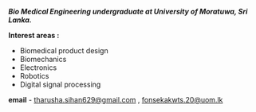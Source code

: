  ***Bio Medical Engineering undergraduate at University of Moratuwa, Sri Lanka.***
 
 **Interest areas :** 
 + Biomedical product design
 + Biomechanics
 + Electronics
 + Robotics
 + Digital signal processing
   
**email** - tharusha.sihan629@gmail.com , fonsekakwts.20@uom.lk

 <!---
- 💞️ I’m looking to collaborate on ...

Tharusha-Sihan/Tharusha-Sihan is a ✨ special ✨ repository because its `README.md` (this file) appears on your GitHub profile.
You can click the Preview link to take a look at your changes.
--->
